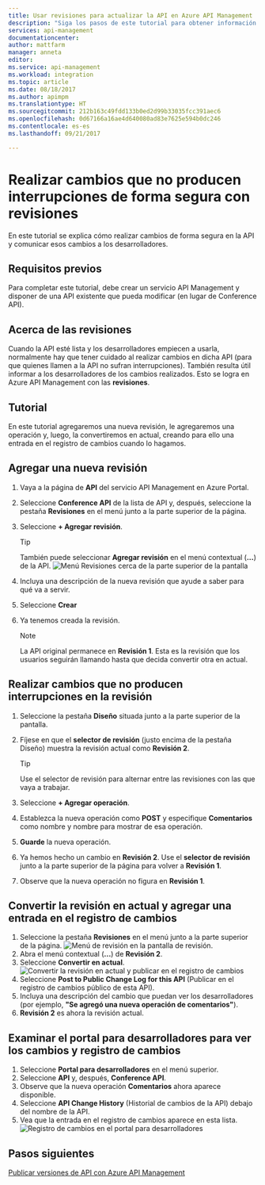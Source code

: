 ```yaml
---
title: Usar revisiones para actualizar la API en Azure API Management | Microsoft Docs
description: "Siga los pasos de este tutorial para obtener información sobre cómo realizar cambios que no producen interrupciones a través de revisiones en API Management."
services: api-management
documentationcenter: 
author: mattfarm
manager: anneta
editor: 
ms.service: api-management
ms.workload: integration
ms.topic: article
ms.date: 08/18/2017
ms.author: apimpm
ms.translationtype: HT
ms.sourcegitcommit: 212b163c49fdd133b0ed2d99b33035fcc391aec6
ms.openlocfilehash: 0d67166a16ae4d640080ad83e7625e594b0dc246
ms.contentlocale: es-es
ms.lasthandoff: 09/21/2017

---
```


# <a name="make-non-breaking-changes-safely-using-revisions"></a>Realizar cambios que no producen interrupciones de forma segura con revisiones
En este tutorial se explica cómo realizar cambios de forma segura en la API y comunicar esos cambios a los desarrolladores.

## <a name="prerequisites"></a>Requisitos previos
Para completar este tutorial, debe crear un servicio API Management y disponer de una API existente que pueda modificar (en lugar de Conference API).

## <a name="about-revisions"></a>Acerca de las revisiones
Cuando la API esté lista y los desarrolladores empiecen a usarla, normalmente hay que tener cuidado al realizar cambios en dicha API (para que quienes llamen a la API no sufran interrupciones). También resulta útil informar a los desarrolladores de los cambios realizados. Esto se logra en Azure API Management con las **revisiones**.

## <a name="walkthrough"></a>Tutorial
En este tutorial agregaremos una nueva revisión, le agregaremos una operación y, luego, la convertiremos en actual, creando para ello una entrada en el registro de cambios cuando lo hagamos.

## <a name="add-a-new-revision"></a>Agregar una nueva revisión
1. Vaya a la página de **API** del servicio API Management en Azure Portal.
2. Seleccione **Conference API** de la lista de API y, después, seleccione la pestaña **Revisiones** en el menú junto a la parte superior de la página.
3. Seleccione **+ Agregar revisión**.

    > [!TIP]
    > También puede seleccionar **Agregar revisión** en el menú contextual (**...**) de la API.
![Menú Revisiones cerca de la parte superior de la pantalla](media/api-management-getstarted-revise-api/TopMenu.PNG)

4. Incluya una descripción de la nueva revisión que ayude a saber para qué va a servir.
5. Seleccione **Crear**
6. Ya tenemos creada la revisión.

    > [!NOTE]
    > La API original permanece en **Revisión 1**. Esta es la revisión que los usuarios seguirán llamando hasta que decida convertir otra en actual.

## <a name="make-non-breaking-changes-to-your-revision"></a>Realizar cambios que no producen interrupciones en la revisión
1. Seleccione la pestaña **Diseño** situada junto a la parte superior de la pantalla.
2. Fíjese en que el **selector de revisión** (justo encima de la pestaña Diseño) muestra la revisión actual como **Revisión 2**.

    > [!TIP]
    > Use el selector de revisión para alternar entre las revisiones con las que vaya a trabajar.

3. Seleccione **+ Agregar operación**.
4. Establezca la nueva operación como **POST** y especifique **Comentarios** como nombre y nombre para mostrar de esa operación.
5. **Guarde** la nueva operación.
6. Ya hemos hecho un cambio en **Revisión 2**. Use el **selector de revisión** junto a la parte superior de la página para volver a **Revisión 1**.
7. Observe que la nueva operación no figura en **Revisión 1**. 

## <a name="make-your-revision-current-and-add-a-change-log-entry"></a>Convertir la revisión en actual y agregar una entrada en el registro de cambios
1. Seleccione la pestaña **Revisiones** en el menú junto a la parte superior de la página.
![Menú de revisión en la pantalla de revisión.](media/api-management-getstarted-revise-api/RevisionsMenu.PNG)
2. Abra el menú contextual (**...**) de **Revisión 2**.
3. Seleccione **Convertir en actual**.
![Convertir la revisión en actual y publicar en el registro de cambios](media/api-management-getstarted-revise-api/MakeCurrent.PNG)
4. Seleccione **Post to Public Change Log for this API** (Publicar en el registro de cambios público de esta API).
5. Incluya una descripción del cambio que puedan ver los desarrolladores (por ejemplo, **"Se agregó una nueva operación de comentarios"**).
6. **Revisión 2** es ahora la revisión actual.

## <a name="browse-the-developer-portal-to-see-changes-and-change-log"></a>Examinar el portal para desarrolladores para ver los cambios y registro de cambios
1. Seleccione **Portal para desarrolladores** en el menú superior.
2. Seleccione **API** y, después, **Conference API**.
3. Observe que la nueva operación **Comentarios** ahora aparece disponible.
4. Seleccione **API Change History** (Historial de cambios de la API) debajo del nombre de la API.
5. Vea que la entrada en el registro de cambios aparece en esta lista.
![Registro de cambios en el portal para desarrolladores](media/api-management-getstarted-revise-api/ChangeLogDevPortal.PNG)

## <a name="next-steps"></a>Pasos siguientes
[Publicar versiones de API con Azure API Management](#api-management-getstarted-publish-versions.md)
